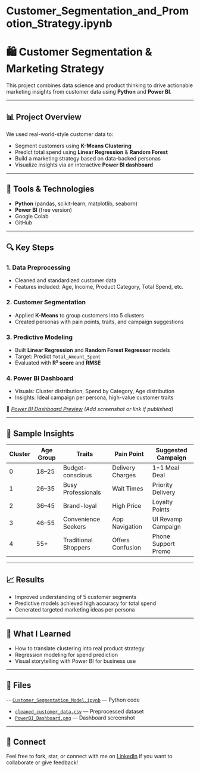 # Customer_Segmentation_and_Promotion_Strategy.ipynb
# 🛍️ Customer Segmentation & Marketing Strategy

This project combines data science and product thinking to drive actionable marketing insights from customer data using **Python** and **Power BI**.

---

## 📊 Project Overview

We used real-world-style customer data to:

- Segment customers using **K-Means Clustering**
- Predict total spend using **Linear Regression** & **Random Forest**
- Build a marketing strategy based on data-backed personas
- Visualize insights via an interactive **Power BI dashboard**

---

## 🧰 Tools & Technologies

- **Python** (pandas, scikit-learn, matplotlib, seaborn)
- **Power BI** (free version)
- Google Colab
- GitHub

---

## 🔍 Key Steps

### 1. Data Preprocessing
- Cleaned and standardized customer data
- Features included: Age, Income, Product Category, Total Spend, etc.

### 2. Customer Segmentation
- Applied **K-Means** to group customers into 5 clusters
- Created personas with pain points, traits, and campaign suggestions

### 3. Predictive Modeling
- Built **Linear Regression** and **Random Forest Regressor** models
- Target: Predict `Total_Amount_Spent`
- Evaluated with **R² score** and **RMSE**

### 4. Power BI Dashboard
- Visuals: Cluster distribution, Spend by Category, Age distribution
- Insights: Ideal campaign per persona, high-value customer traits

📎 *[Power BI Dashboard Preview](#)* *(Add screenshot or link if published)*

---

## 📌 Sample Insights

| Cluster | Age Group | Traits               | Pain Point        | Suggested Campaign   |
|--------|------------|----------------------|-------------------|----------------------|
| 0      | 18–25      | Budget-conscious     | Delivery Charges  | 1+1 Meal Deal        |
| 1      | 26–35      | Busy Professionals   | Wait Times        | Priority Delivery    |
| 2      | 36–45      | Brand-loyal          | High Price        | Loyalty Points       |
| 3      | 46–55      | Convenience Seekers  | App Navigation    | UI Revamp Campaign   |
| 4      | 55+        | Traditional Shoppers | Offers Confusion  | Phone Support Promo  |

---

## 📈 Results

- Improved understanding of 5 customer segments
- Predictive models achieved high accuracy for total spend
- Generated targeted marketing ideas per persona

---

## 🧠 What I Learned

- How to translate clustering into real product strategy
- Regression modeling for spend prediction
- Visual storytelling with Power BI for business use

---

## 📁 Files

-- [`Customer_Segmentation_Model.ipynb`](https://colab.research.google.com/drive/1I7ke5EJwPUFQgNDzhD0YtLYqwZtuz3ZD?usp=sharing) — Python code
- [`cleaned_customer_data.csv`](cleaned_customer_data_with_clusters.csv) — Preprocessed dataset
- [`PowerBI_Dashboard.png`](./PowerBI_Dashboard.png) — Dashboard screenshot


---

## 🔗 Connect

Feel free to fork, star, or connect with me on [LinkedIn](#) if you want to collaborate or give feedback!
